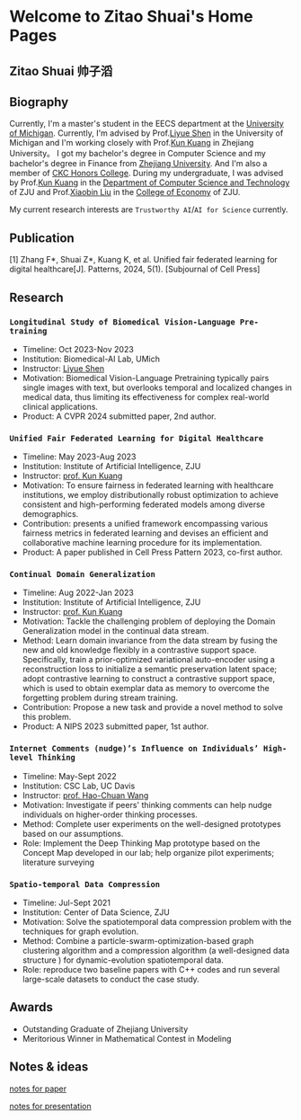# Welcome to Zitao Shuai's Home Pages

## Zitao Shuai      帅子滔

## Biography

Currently, I'm a master's student in the EECS department at the [University of Michigan](https://umich.edu/). Currently, I'm advised by Prof.[Liyue Shen](https://liyueshen.engin.umich.edu/) in the University of Michigan and I'm working closely with Prof.[Kun Kuang](https://kunkuang.github.io/) in Zhejiang University。 I got my bachelor's degree in Computer Science and my bachelor's degree in Finance from [Zhejiang University](https://www.zju.edu.cn/english/). And I'm also a member of [CKC Honors College](http://ckc.zju.edu.cn/ckcen/). During my undergraduate, I was advised by Prof.[Kun Kuang](https://kunkuang.github.io/) in the [Department of Computer Science and Technology](http://www.en.cs.zju.edu.cn/) of ZJU and Prof.[Xiaobin Liu](https://person.zju.edu.cn/en/0018064) in the [College of Economy](http://www.cec.zju.edu.cn/cecen/main.psp) of ZJU. 

My current research interests are `Trustworthy AI`/`AI for Science` currently. 
## Publication

[1] Zhang F*, Shuai Z*, Kuang K, et al. Unified fair federated learning for digital healthcare[J]. Patterns, 2024, 5(1). [Subjournal of Cell Press]

## Research
### `Longitudinal Study of Biomedical Vision-Language Pre-training`

- Timeline: Oct 2023-Nov 2023
- Institution: Biomedical-AI Lab, UMich
- Instructor: [Liyue Shen](https://liyueshen.engin.umich.edu/)
-	Motivation: Biomedical Vision-Language Pretraining typically pairs single images with text, but overlooks temporal and localized changes in medical data, thus limiting its effectiveness for complex real-world clinical applications.
-	Product: A CVPR 2024 submitted paper, 2nd author.

### `Unified Fair Federated Learning for Digital Healthcare`

- Timeline: May 2023-Aug 2023
- Institution: Institute of Artificial Intelligence, ZJU
- Instructor: [prof. Kun Kuang](https://kunkuang.github.io/)
-	Motivation: To ensure fairness in federated learning with healthcare institutions, we employ distributionally robust optimization to achieve consistent and high-performing federated models among diverse demographics.
-	Contribution: presents a unified framework encompassing various fairness metrics in federated learning and devises an efficient and collaborative machine learning procedure for its implementation.
-	Product: A paper published in Cell Press Pattern 2023, co-first author.

### `Continual Domain Generalization`

- Timeline: Aug 2022-Jan 2023
- Institution: Institute of Artificial Intelligence, ZJU
- Instructor: [prof. Kun Kuang](https://kunkuang.github.io/)
-	Motivation: Tackle the challenging problem of deploying the Domain Generalization model in the continual data stream.
-	Method: Learn domain invariance from the data stream by fusing the new and old knowledge flexibly in a contrastive support space. Specifically, train a prior-optimized variational auto-encoder using a reconstruction loss to initialize a semantic preservation latent space; adopt contrastive learning to construct a contrastive support space, which is used to obtain exemplar data as memory to overcome the forgetting problem during stream training.
-	Contribution: Propose a new task and provide a novel method to solve this problem.
-	Product: A NIPS 2023 submitted paper, 1st author.

### `Internet Comments (nudge)’s Influence on Individuals’ High-level Thinking`

- Timeline: May-Sept 2022
- Institution: CSC Lab, UC Davis
- Instructor: [prof. Hao-Chuan Wang](http://www.haochuanwang.info/)
-	Motivation: Investigate if peers' thinking comments can help nudge individuals on higher-order thinking processes.
-	Method: Complete user experiments on the well-designed prototypes based on our assumptions.
-	Role: Implement the Deep Thinking Map prototype based on the Concept Map developed in our lab; help organize pilot experiments; literature surveying


### `Spatio-temporal Data Compression`

- Timeline: Jul-Sept 2021
- Institution: Center of Data Science, ZJU
-	Motivation: Solve the spatiotemporal data compression problem with the techniques for graph evolution.
-	Method: Combine a particle-swarm-optimization-based graph clustering algorithm and a compression algorithm (a well-designed data structure ) for dynamic-evolution spatiotemporal data.
-	Role: reproduce two baseline papers with C++ codes and run several large-scale datasets to conduct the case study.


## Awards

- Outstanding Graduate of Zhejiang University
- Meritorious Winner in Mathematical Contest in Modeling


## Notes & ideas

[notes for paper](https://zitao-shuai.github.io/notes/paper)

[notes for presentation](https://zitao-shuai.github.io/notes/pre)

